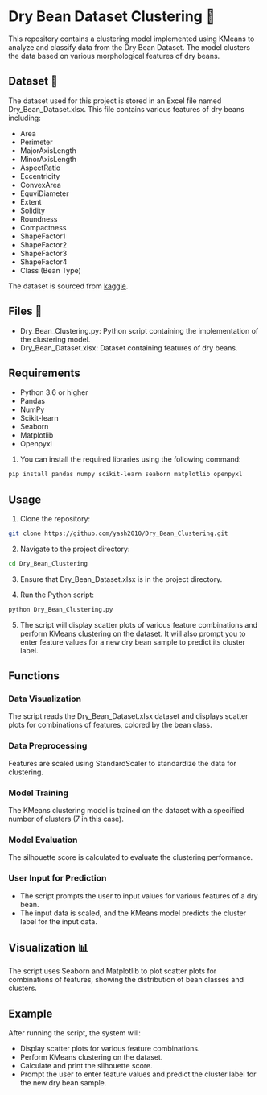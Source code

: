 # Dry Bean Dataset Clustering 🌱

This repository contains a clustering model implemented using KMeans to analyze and classify data from the Dry Bean Dataset. The model clusters the data based on various morphological features of dry beans.

## Dataset 🧾
The dataset used for this project is stored in an Excel file named Dry_Bean_Dataset.xlsx. This file contains various features of dry beans including:
+ Area
+ Perimeter
+ MajorAxisLength
+ MinorAxisLength
+ AspectRatio
+ Eccentricity
+ ConvexArea
+ EquviDiameter
+ Extent
+ Solidity
+ Roundness
+ Compactness
+ ShapeFactor1
+ ShapeFactor2
+ ShapeFactor3
+ ShapeFactor4
+ Class (Bean Type)

The dataset is sourced from [kaggle](https://archive.ics.uci.edu/ml/datasets/Dry+Bean+Dataset).

## Files 📁
+ Dry_Bean_Clustering.py: Python script containing the implementation of the clustering model.
+ Dry_Bean_Dataset.xlsx: Dataset containing features of dry beans.
  
## Requirements
+ Python 3.6 or higher
+ Pandas
+ NumPy
+ Scikit-learn
+ Seaborn
+ Matplotlib
+ Openpyxl

1. You can install the required libraries using the following command:
```sh
pip install pandas numpy scikit-learn seaborn matplotlib openpyxl
```

## Usage 
1. Clone the repository:
```sh
git clone https://github.com/yash2010/Dry_Bean_Clustering.git
```

2. Navigate to the project directory:
```sh
cd Dry_Bean_Clustering
```

3. Ensure that Dry_Bean_Dataset.xlsx is in the project directory.

4. Run the Python script:
```sh
python Dry_Bean_Clustering.py
```
5. The script will display scatter plots of various feature combinations and perform KMeans clustering on the dataset. It will also prompt you to enter feature values for a new dry bean sample to predict its cluster label.

## Functions
### Data Visualization
The script reads the Dry_Bean_Dataset.xlsx dataset and displays scatter plots for combinations of features, colored by the bean class.

### Data Preprocessing
Features are scaled using StandardScaler to standardize the data for clustering.

### Model Training
The KMeans clustering model is trained on the dataset with a specified number of clusters (7 in this case).

### Model Evaluation
The silhouette score is calculated to evaluate the clustering performance.

### User Input for Prediction
+ The script prompts the user to input values for various features of a dry bean.
+ The input data is scaled, and the KMeans model predicts the cluster label for the input data.

## Visualization 📊
The script uses Seaborn and Matplotlib to plot scatter plots for combinations of features, showing the distribution of bean classes and clusters.

## Example
After running the script, the system will:
  + Display scatter plots for various feature combinations.
  + Perform KMeans clustering on the dataset.
  + Calculate and print the silhouette score.
  + Prompt the user to enter feature values and predict the cluster label for the new dry bean sample.
